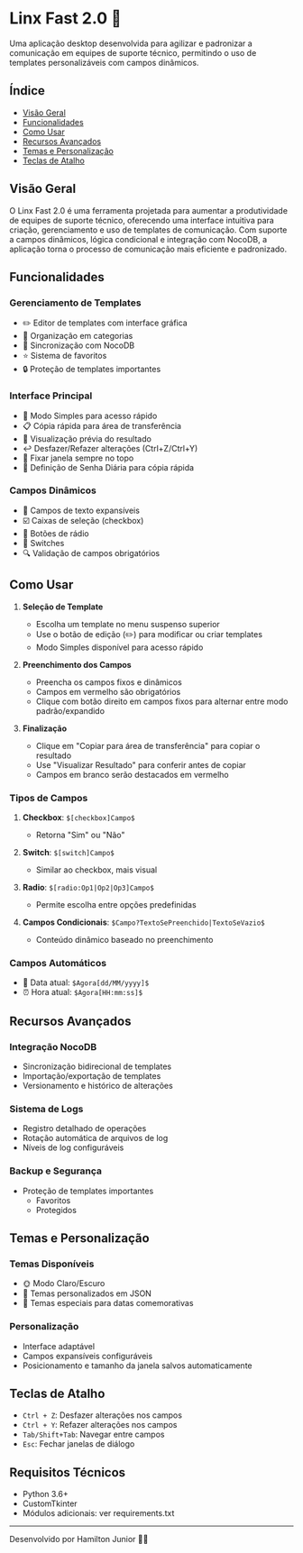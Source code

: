 # Linx Fast 2.0 🚀

Uma aplicação desktop desenvolvida para agilizar e padronizar a comunicação em equipes de suporte técnico, permitindo o uso de templates personalizáveis com campos dinâmicos.

## Índice

- [Visão Geral](#visão-geral)
- [Funcionalidades](#funcionalidades)
- [Como Usar](#como-usar)
- [Recursos Avançados](#recursos-avançados)
- [Temas e Personalização](#temas-e-personalização)
- [Teclas de Atalho](#teclas-de-atalho)

## Visão Geral

O Linx Fast 2.0 é uma ferramenta projetada para aumentar a produtividade de equipes de suporte técnico, oferecendo uma interface intuitiva para criação, gerenciamento e uso de templates de comunicação. Com suporte a campos dinâmicos, lógica condicional e integração com NocoDB, a aplicação torna o processo de comunicação mais eficiente e padronizado.

## Funcionalidades

### Gerenciamento de Templates

- ✏️ Editor de templates com interface gráfica
- 📁 Organização em categorias
- 🔄 Sincronização com NocoDB
- ⭐ Sistema de favoritos
- 🔒 Proteção de templates importantes

### Interface Principal

- 🎯 Modo Simples para acesso rápido
- 📋 Cópia rápida para área de transferência
- 👀 Visualização prévia do resultado
- ↩️ Desfazer/Refazer alterações (Ctrl+Z/Ctrl+Y)
- 📌 Fixar janela sempre no topo
- 🔑 Definição de Senha Diária para cópia rápida

### Campos Dinâmicos

- 📝 Campos de texto expansíveis
- ☑️ Caixas de seleção (checkbox)
- 🔘 Botões de rádio
- 🔄 Switches
- 🔍 Validação de campos obrigatórios

## Como Usar

1. **Seleção de Template**
   - Escolha um template no menu suspenso superior
   - Use o botão de edição (✏️) para modificar ou criar templates
   - Modo Simples disponível para acesso rápido

2. **Preenchimento dos Campos**
   - Preencha os campos fixos e dinâmicos
   - Campos em vermelho são obrigatórios
   - Clique com botão direito em campos fixos para alternar entre modo padrão/expandido

3. **Finalização**
   - Clique em "Copiar para área de transferência" para copiar o resultado
   - Use "Visualizar Resultado" para conferir antes de copiar
   - Campos em branco serão destacados em vermelho

### Tipos de Campos

1. **Checkbox**: `$[checkbox]Campo$`
   - Retorna "Sim" ou "Não"

2. **Switch**: `$[switch]Campo$`
   - Similar ao checkbox, mais visual

3. **Radio**: `$[radio:Op1|Op2|Op3]Campo$`
   - Permite escolha entre opções predefinidas

4. **Campos Condicionais**: `$Campo?TextoSePreenchido|TextoSeVazio$`
   - Conteúdo dinâmico baseado no preenchimento

### Campos Automáticos

- 📅 Data atual: `$Agora[dd/MM/yyyy]$`
- ⏰ Hora atual: `$Agora[HH:mm:ss]$`

## Recursos Avançados

### Integração NocoDB

- Sincronização bidirecional de templates
- Importação/exportação de templates
- Versionamento e histórico de alterações

### Sistema de Logs

- Registro detalhado de operações
- Rotação automática de arquivos de log
- Níveis de log configuráveis

### Backup e Segurança

- Proteção de templates importantes
  - Favoritos
  - Protegidos

## Temas e Personalização

### Temas Disponíveis

- 🌞 Modo Claro/Escuro
- 🎨 Temas personalizados em JSON
- 🎉 Temas especiais para datas comemorativas

### Personalização

- Interface adaptável
- Campos expansíveis configuráveis
- Posicionamento e tamanho da janela salvos automaticamente

## Teclas de Atalho

- `Ctrl + Z`: Desfazer alterações nos campos
- `Ctrl + Y`: Refazer alterações nos campos
- `Tab/Shift+Tab`: Navegar entre campos
- `Esc`: Fechar janelas de diálogo

## Requisitos Técnicos

- Python 3.6+
- CustomTkinter
- Módulos adicionais: ver requirements.txt

---

Desenvolvido por Hamilton Junior 👨‍💻
